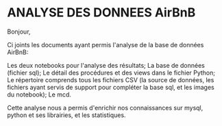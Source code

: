 # ANALYSE DES DONNEES AirBnB
Bonjour,

Ci joints les documents ayant permis l'analyse de la base de données AirBnB:

  Les deux notebooks pour l'analyse des résultats;
  La base de données (fichier sql);
  Le détail des procédures et des views dans le fichier Python;
  Le répertoire comprends tous les fichiers CSV (la source de données, les fichiers ayant servis de support pour compléter la base sql, et les images du notebook);
  Le mcd.
  
 Cette analyse nous a permis d'enrichir nos connaissances sur mysql, python et ses librairies, et les statistiques.
 
 
